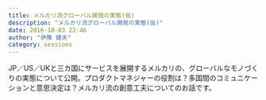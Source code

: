 ```yaml
---
title: メルカリ流グローバル開発の実態(仮)
description: "メルカリ流グローバル開発の実態(仮)"
date: 2016-10-03 22:46
author: "伊豫 健夫"
category: sessions
---
```

JP／US／UKと三カ国にサービスを展開するメルカリの、グローバルなモノづくりの実態について公開。プロダクトマネジャーの役割は？多国間のコミュニケーションと意思決定は？メルカリ流の創意工夫についてのお話です。
